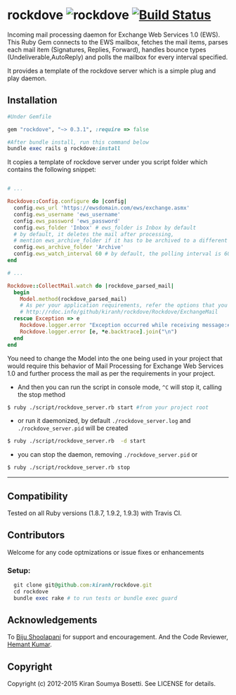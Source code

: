 rockdove ![rockdove](http://kiran.gnufied.org/wp-content/uploads/2012/07/1341725724_bird.png) [![Build Status](https://secure.travis-ci.org/kiranh/rockdove.png?branch=master)](http://travis-ci.org/kiranh/rockdove)
========

Incoming mail processing daemon for Exchange Web Services 1.0 (EWS). This Ruby Gem connects to the EWS mailbox, fetches the mail items, parses each mail item (Signatures, Replies, Forward), handles bounce types (Undeliverable,AutoReply) and polls the mailbox for every interval specified. 

It provides a template of the rockdove server which is a simple plug and play daemon.

## Installation

  ```ruby
  #Under Gemfile
  
  gem "rockdove", "~> 0.3.1", :require => false

  #After bundle install, run this command below
  bundle exec rails g rockdove:install
  ```
  It copies a template of rockdove server under you script folder which contains the following snippet:

  ```ruby
  
  # ...
  
  Rockdove::Config.configure do |config| 
    config.ews_url 'https://ewsdomain.com/ews/exchange.asmx'
    config.ews_username 'ews_username'
    config.ews_password 'ews_password'
    config.ews_folder 'Inbox' # ews_folder is Inbox by default
    # by default, it deletes the mail after processing, 
    # mention ews_archive_folder if it has to be archived to a different folder
    config.ews_archive_folder 'Archive'
    config.ews_watch_interval 60 # by default, the polling interval is 60
  end
  
  # ...

  Rockdove::CollectMail.watch do |rockdove_parsed_mail|
    begin
      Model.method(rockdove_parsed_mail)
      # As per your application requirements, refer the options that you can play with here,
      # http://rdoc.info/github/kiranh/rockdove/Rockdove/ExchangeMail
    rescue Exception => e
      Rockdove.logger.error "Exception occurred while receiving message:#{rockdove_parsed_mail}"
      Rockdove.logger.error [e, *e.backtrace].join("\n")
    end
  end

  ```
  You need to change the Model into the one being used in your project that would require this behavior of Mail Processing for Exchange Web Services 1.0 and further process the mail as per the requirements in your project.

  - And then you can run the script in console mode, `^C` will stop it, calling the stop method

  ``` sh
  $ ruby ./script/rockdove_server.rb start #from your project root
  ```
  - or run it daemonized, by default `./rockdove_server.log` and `./rockdove_server.pid` will be created

  ``` sh
  $ ruby ./script/rockdove_server.rb  -d start
  ```

  - you can stop the daemon, removing `./rockdove_server.pid` or
  
  ``` sh
  $ ruby ./script/rockdove_server.rb stop
  ```
  ---

## Compatibility

  Tested on all Ruby versions (1.8.7, 1.9.2, 1.9.3) with Travis CI. 

## Contributors

 Welcome for any code optmizations or issue fixes or enhancements

### Setup:

  ```ruby
    git clone git@github.com:kiranh/rockdove.git
    cd rockdove
    bundle exec rake # to run tests or bundle exec guard
  ```

## Acknowledgements

  To [Biju Shoolapani](https://github.com/bijushoolapani) for support and encouragement. And the Code Reviewer, [Hemant Kumar](http://github.com/gnufied).

## Copyright

Copyright (c) 2012-2015 Kiran Soumya Bosetti. See LICENSE for details.

